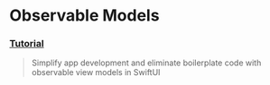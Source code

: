   # Observable Models
 ### [Tutorial](https://designcode.io/swiftui-handbook-observable-models)
> Simplify app development and eliminate boilerplate code with observable view models in SwiftUI
